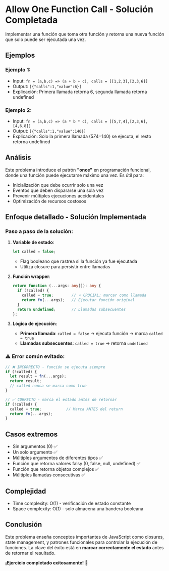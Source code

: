 # Allow One Function Call - Solución Completada

Implementar una función que toma otra función y retorna una nueva función que solo puede ser ejecutada una vez.

## Ejemplos

### Ejemplo 1:
- Input: `fn = (a,b,c) => (a + b + c), calls = [[1,2,3],[2,3,6]]`
- Output: `[{"calls":1,"value":6}]`
- Explicación: Primera llamada retorna 6, segunda llamada retorna undefined

### Ejemplo 2:
- Input: `fn = (a,b,c) => (a * b * c), calls = [[5,7,4],[2,3,6],[4,6,8]]`
- Output: `[{"calls":1,"value":140}]`
- Explicación: Solo la primera llamada (5*7*4=140) se ejecuta, el resto retorna undefined

## Análisis

Este problema introduce el patrón **"once"** en programación funcional, donde una función puede ejecutarse máximo una vez. Es útil para:

- Inicialización que debe ocurrir solo una vez
- Eventos que deben dispararse una sola vez
- Prevenir múltiples ejecuciones accidentales
- Optimización de recursos costosos

## Enfoque detallado - Solución Implementada

### Paso a paso de la solución:

1. **Variable de estado**:
   ```typescript
   let called = false;
   ```
   - Flag booleano que rastrea si la función ya fue ejecutada
   - Utiliza closure para persistir entre llamadas

2. **Función wrapper**:
   ```typescript
   return function (...args: any[]): any {
     if (!called) {
       called = true;        // ⭐ CRUCIAL: marcar como llamada
       return fn(...args);   // Ejecutar función original
     }
     return undefined;       // Llamadas subsecuentes
   };
   ```

3. **Lógica de ejecución**:
   - **Primera llamada**: `called = false` → ejecuta función → marca `called = true`
   - **Llamadas subsecuentes**: `called = true` → retorna `undefined`

### ⚠️ **Error común evitado:**

```typescript
// ❌ INCORRECTO - función se ejecuta siempre
if (!called) {
  let result = fn(...args);
  return result;
  // called nunca se marca como true
}

// ✅ CORRECTO - marca el estado antes de retornar
if (!called) {
  called = true;           // Marca ANTES del return
  return fn(...args);
}
```

## Casos extremos

- Sin argumentos (0) ✅
- Un solo argumento ✅
- Múltiples argumentos de diferentes tipos ✅
- Función que retorna valores falsy (0, false, null, undefined) ✅
- Función que retorna objetos complejos ✅
- Múltiples llamadas consecutivas ✅

## Complejidad

- Time complexity: O(1) - verificación de estado constante
- Space complexity: O(1) - solo almacena una bandera booleana

## Conclusión

Este problema enseña conceptos importantes de JavaScript como closures, state management, y patrones funcionales para controlar la ejecución de funciones. La clave del éxito está en **marcar correctamente el estado** antes de retornar el resultado.

**¡Ejercicio completado exitosamente!** 🎉

